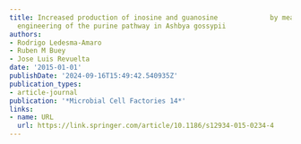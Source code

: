 ```yaml
---
title: Increased production of inosine and guanosine             by means of metabolic
  engineering of the purine pathway in Ashbya gossypii
authors:
- Rodrigo Ledesma-Amaro
- Ruben M Buey
- Jose Luis Revuelta
date: '2015-01-01'
publishDate: '2024-09-16T15:49:42.540935Z'
publication_types:
- article-journal
publication: '*Microbial Cell Factories 14*'
links:
- name: URL
  url: https://link.springer.com/article/10.1186/s12934-015-0234-4
---
```

